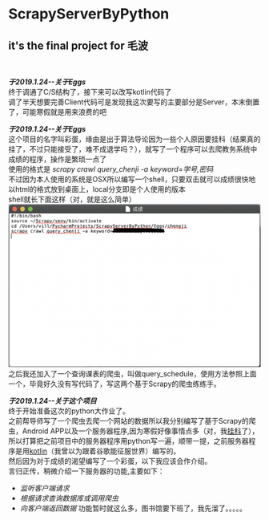 # ScrapyServerByPython
## it's the final project for 毛波
<br>

***于2019.1.24--关于Eggs***<br>
终于调通了C/S结构了，接下来可以改写kotlin代码了<br>
调了半天想要完善Client代码可是发现我这次要写的主要部分是Server，本末倒置了，可能寒假就是用来浪费的吧<br>

***于2019.1.24--关于Eggs***<br>
这个项目的名字叫彩蛋，缘由是出于算法导论因为一些个人原因要挂科（结果真的挂了，不过只能接受了，难不成退学吗？），就写了一个程序可以去爬教务系统中成绩的程序，操作是繁琐一点了<br>
使用的格式是 *scrapy crawl query_chenji -a keyword=学号,密码*<br>
不过因为本人使用的系统是OSX所以编写一个shell，只要双击就可以成绩很快地以html的格式放到桌面上，local分支即是个人使用的版本<br>
shell就长下面这样（对，就是这么简单）<br>
![1111](https://raw.githubusercontent.com/villmi/ScrapyServerByPython/master/img/shell-img.png)<br>
之后我还加入了一个查询课表的爬虫，叫做query_schedule，使用方法参照上面一个，毕竟好久没有写代码了，写这两个基于Scrapy的爬虫练练手。<br>

***于2019.1.24--关于这个项目***<br>
终于开始准备这次的python大作业了。<br>
之前帮导师写了一个爬虫去爬一个网站的数据所以我分别编写了基于Scrapy的爬虫，Android APP以及一个服务器程序,因为寒假好像事情点多（对，我<a href="https://baike.baidu.com/item/挂科/728747?fr=aladdin">挂科</a>了），所以打算把之前项目中的服务器程序用python写一遍，顺带一提，之前服务器程序是用<a href="http://kotlinlang.org">kotlin</a>（我曾以为跟着谷歌能征服世界）编写的。<br>
然后因为对于成绩的渴望编写了一个彩蛋，以下我应该会作介绍。<br>
言归正传，稍微介绍一下服务器的功能,主要如下：<br>
*   *监听客户端请求*
*   *根据请求查询数据库或调用爬虫*
*   *向客户端返回数据*
功能暂时就这么多，图书馆要下班了，我先溜了。。。。。


